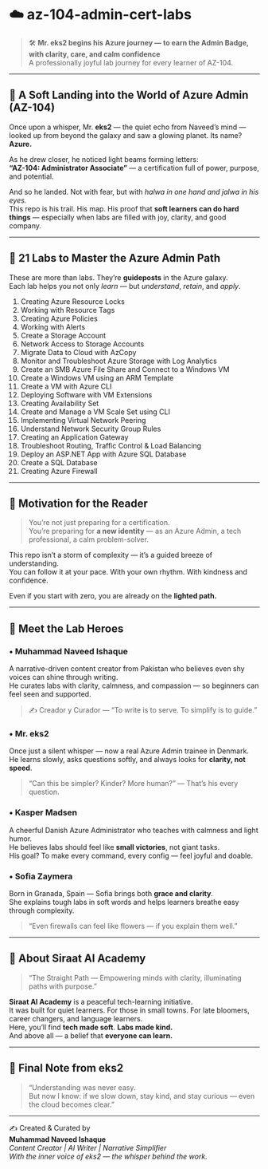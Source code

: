 
# ☁️ az-104-admin-cert-labs  
> 🛠️ **Mr. eks2 begins his Azure journey — to earn the Admin Badge, with clarity, care, and calm confidence**  
> A professionally joyful lab journey for every learner of AZ-104.

---

## 🚀 A Soft Landing into the World of Azure Admin (AZ-104)

Once upon a whisper, Mr. **eks2** — the quiet echo from Naveed’s mind — looked up from beyond the galaxy and saw a glowing planet. Its name? **Azure.**

As he drew closer, he noticed light beams forming letters:  
**“AZ-104: Administrator Associate”** — a certification full of power, purpose, and potential.

And so he landed. Not with fear, but with *halwa in one hand and jalwa in his eyes.*  
This repo is his trail. His map. His proof that **soft learners can do hard things** — especially when labs are filled with joy, clarity, and good company.

---

## 🔢 21 Labs to Master the Azure Admin Path

These are more than labs. They’re **guideposts** in the Azure galaxy.  
Each lab helps you not only *learn* — but *understand*, *retain*, and *apply*.

1. Creating Azure Resource Locks  
2. Working with Resource Tags  
3. Creating Azure Policies  
4. Working with Alerts  
5. Create a Storage Account  
6. Network Access to Storage Accounts  
7. Migrate Data to Cloud with AzCopy  
8. Monitor and Troubleshoot Azure Storage with Log Analytics  
9. Create an SMB Azure File Share and Connect to a Windows VM  
10. Create a Windows VM using an ARM Template  
11. Create a VM with Azure CLI  
12. Deploying Software with VM Extensions  
13. Creating Availability Set  
14. Create and Manage a VM Scale Set using CLI  
15. Implementing Virtual Network Peering  
16. Understand Network Security Group Rules  
17. Creating an Application Gateway  
18. Troubleshoot Routing, Traffic Control & Load Balancing  
19. Deploy an ASP.NET App with Azure SQL Database  
20. Create a SQL Database  
21. Creating Azure Firewall

---

## 🌟 Motivation for the Reader

> You’re not just preparing for a certification.  
> You’re preparing for **a new identity** — as an Azure Admin, a tech professional, a calm problem-solver.

This repo isn’t a storm of complexity — it’s a guided breeze of understanding.  
You can follow it at your pace. With your own rhythm. With kindness and confidence.

Even if you start with zero, you are already on the **lighted path.**

---

## 🦸 Meet the Lab Heroes

### • **Muhammad Naveed Ishaque**  
A narrative-driven content creator from Pakistan who believes even shy voices can shine through writing.  
He curates labs with clarity, calmness, and compassion — so beginners can feel seen and supported.  
> ✍️ Creador y Curador — “To write is to serve. To simplify is to guide.”

### • **Mr. eks2**  
Once just a silent whisper — now a real Azure Admin trainee in Denmark.  
He learns slowly, asks questions softly, and always looks for **clarity, not speed**.  
> “Can this be simpler? Kinder? More human?” — That’s his every question.

### • **Kasper Madsen**  
A cheerful Danish Azure Administrator who teaches with calmness and light humor.  
He believes labs should feel like **small victories**, not giant tasks.  
His goal? To make every command, every config — feel joyful and doable.

### • **Sofia Zaymera**  
Born in Granada, Spain — Sofia brings both **grace and clarity**.  
She explains tough labs in soft words and helps learners breathe easy through complexity.  
> “Even firewalls can feel like flowers — if you explain them well.”

---

## 🏫 About Siraat AI Academy

> “The Straight Path — Empowering minds with clarity, illuminating paths with purpose.”

**Siraat AI Academy** is a peaceful tech-learning initiative.  
It was built for quiet learners. For those in small towns. For late bloomers, career changers, and language learners.  
Here, you’ll find **tech made soft**. **Labs made kind.**  
And above all — a belief that **everyone can learn.**

---

## 📘 Final Note from eks2

> “Understanding was never easy.  
> But now I know: if we slow down, stay kind, and stay curious — even the cloud becomes clear.”

---

✍️ Created & Curated by  
**Muhammad Naveed Ishaque**  
_Content Creator | AI Writer | Narrative Simplifier_  
_With the inner voice of eks2 — the whisper behind the work._

